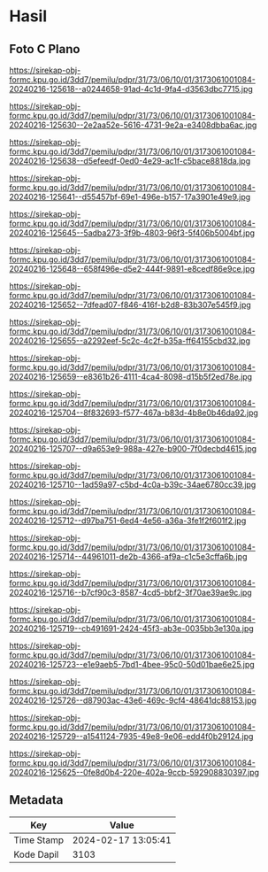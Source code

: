 # Hasil

## Foto C Plano

https://sirekap-obj-formc.kpu.go.id/3dd7/pemilu/pdpr/31/73/06/10/01/3173061001084-20240216-125618--a0244658-91ad-4c1d-9fa4-d3563dbc7715.jpg

https://sirekap-obj-formc.kpu.go.id/3dd7/pemilu/pdpr/31/73/06/10/01/3173061001084-20240216-125630--2e2aa52e-5616-4731-9e2a-e3408dbba6ac.jpg

https://sirekap-obj-formc.kpu.go.id/3dd7/pemilu/pdpr/31/73/06/10/01/3173061001084-20240216-125638--d5efeedf-0ed0-4e29-ac1f-c5bace8818da.jpg

https://sirekap-obj-formc.kpu.go.id/3dd7/pemilu/pdpr/31/73/06/10/01/3173061001084-20240216-125641--d55457bf-69e1-496e-b157-17a3901e49e9.jpg

https://sirekap-obj-formc.kpu.go.id/3dd7/pemilu/pdpr/31/73/06/10/01/3173061001084-20240216-125645--5adba273-3f9b-4803-96f3-5f406b5004bf.jpg

https://sirekap-obj-formc.kpu.go.id/3dd7/pemilu/pdpr/31/73/06/10/01/3173061001084-20240216-125648--658f496e-d5e2-444f-9891-e8cedf86e9ce.jpg

https://sirekap-obj-formc.kpu.go.id/3dd7/pemilu/pdpr/31/73/06/10/01/3173061001084-20240216-125652--7dfead07-f846-416f-b2d8-83b307e545f9.jpg

https://sirekap-obj-formc.kpu.go.id/3dd7/pemilu/pdpr/31/73/06/10/01/3173061001084-20240216-125655--a2292eef-5c2c-4c2f-b35a-ff64155cbd32.jpg

https://sirekap-obj-formc.kpu.go.id/3dd7/pemilu/pdpr/31/73/06/10/01/3173061001084-20240216-125659--e8361b26-4111-4ca4-8098-d15b5f2ed78e.jpg

https://sirekap-obj-formc.kpu.go.id/3dd7/pemilu/pdpr/31/73/06/10/01/3173061001084-20240216-125704--8f832693-f577-467a-b83d-4b8e0b46da92.jpg

https://sirekap-obj-formc.kpu.go.id/3dd7/pemilu/pdpr/31/73/06/10/01/3173061001084-20240216-125707--d9a653e9-988a-427e-b900-7f0decbd4615.jpg

https://sirekap-obj-formc.kpu.go.id/3dd7/pemilu/pdpr/31/73/06/10/01/3173061001084-20240216-125710--1ad59a97-c5bd-4c0a-b39c-34ae6780cc39.jpg

https://sirekap-obj-formc.kpu.go.id/3dd7/pemilu/pdpr/31/73/06/10/01/3173061001084-20240216-125712--d97ba751-6ed4-4e56-a36a-3fe1f2f601f2.jpg

https://sirekap-obj-formc.kpu.go.id/3dd7/pemilu/pdpr/31/73/06/10/01/3173061001084-20240216-125714--44961011-de2b-4366-af9a-c1c5e3cffa6b.jpg

https://sirekap-obj-formc.kpu.go.id/3dd7/pemilu/pdpr/31/73/06/10/01/3173061001084-20240216-125716--b7cf90c3-8587-4cd5-bbf2-3f70ae39ae9c.jpg

https://sirekap-obj-formc.kpu.go.id/3dd7/pemilu/pdpr/31/73/06/10/01/3173061001084-20240216-125719--cb491691-2424-45f3-ab3e-0035bb3e130a.jpg

https://sirekap-obj-formc.kpu.go.id/3dd7/pemilu/pdpr/31/73/06/10/01/3173061001084-20240216-125723--e1e9aeb5-7bd1-4bee-95c0-50d01bae6e25.jpg

https://sirekap-obj-formc.kpu.go.id/3dd7/pemilu/pdpr/31/73/06/10/01/3173061001084-20240216-125726--d87903ac-43e6-469c-9cf4-48641dc88153.jpg

https://sirekap-obj-formc.kpu.go.id/3dd7/pemilu/pdpr/31/73/06/10/01/3173061001084-20240216-125729--a1541124-7935-49e8-9e06-edd4f0b29124.jpg

https://sirekap-obj-formc.kpu.go.id/3dd7/pemilu/pdpr/31/73/06/10/01/3173061001084-20240216-125625--0fe8d0b4-220e-402a-9ccb-592908830397.jpg


## Metadata

| Key        | Value               |
| ---------- | ------------------- |
| Time Stamp | 2024-02-17 13:05:41 |
| Kode Dapil | 3103                |



